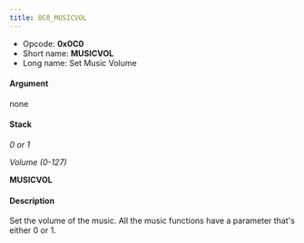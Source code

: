 ```yaml
---
title: 0C0_MUSICVOL
---
```


-   Opcode: **0x0C0**
-   Short name: **MUSICVOL**
-   Long name: Set Music Volume

#### Argument

none

#### Stack

  
*0 or 1*

*Volume (0-127)*

**MUSICVOL**

#### Description

Set the volume of the music. All the music functions have a parameter that's either 0 or 1.

